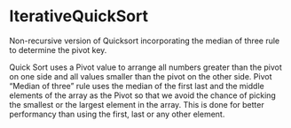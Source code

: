 # IterativeQuickSort
Non-recursive version of Quicksort incorporating the median of three rule to determine the pivot key.

Quick Sort uses a Pivot value to arrange all numbers greater than the pivot on one side and all values smaller than the pivot on the other side. Pivot 
“Median of three” rule uses the median of the first last and the middle elements of the array as the Pivot so that we avoid the chance of picking the smallest or the largest element in the array. This is done for better performancy than using the first, last or any other element.
